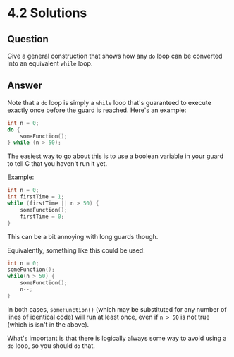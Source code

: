 # 4.2 Solutions

## Question

Give a general construction that shows how any `do` loop can be converted into an equivalent `while` loop.

## Answer



Note that a `do` loop is simply a `while` loop that's guaranteed to execute exactly once before the guard is reached. Here's an example:

```c
int n = 0;
do {
    someFunction();
} while (n > 50);
```



The easiest way to go about this is to use a boolean variable in your guard to tell C that you haven't run it yet.

Example:

``` C
int n = 0;
int firstTime = 1;
while (firstTime || n > 50) {
    someFunction();
    firstTime = 0;
}
```

This can be a bit annoying with long guards though.

Equivalently, something like this could be used:

``` c
int n = 0;
someFunction();
while(n > 50) {
    someFunction();
    n--;
}
```

In both cases, `someFunction()` (which may be substituted for any number of lines of identical code) will run at least once, even if `n > 50` is not true (which is isn't in the above). 

What's important is that there is logically always some way to avoid using a `do` loop, so you should `do` that.